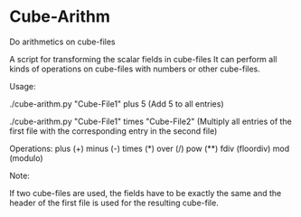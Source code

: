 # Cube-Arithm
Do arithmetics on cube-files

A script for transforming the scalar fields in cube-files
It can perform all kinds of operations on cube-files with numbers or
other cube-files.

Usage:

./cube-arithm.py "Cube-File1" plus 5 (Add 5 to all entries)

./cube-arithm.py "Cube-File1" times "Cube-File2"
(Multiply all entries of the first file with the corresponding entry in the second file)

Operations:
plus  (+)
minus (-)
times (*)
over  (/)
pow   (**)
fdiv  (floordiv)
mod   (modulo)

Note:

If two cube-files are used, the fields have to be exactly the same and the header of
the first file is used for the resulting cube-file.
